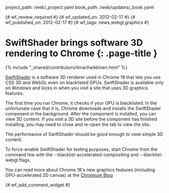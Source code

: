 project_path: /web/_project.yaml
book_path: /web/updates/_book.yaml

{# wf_review_required #}
{# wf_updated_on: 2012-02-17 #}
{# wf_published_on: 2012-02-17 #}
{# wf_tags: news,webgl,graphics #}

# SwiftShader brings software 3D rendering to Chrome {: .page-title }

{% include "_shared/contributors/ilmariheikkinen.html" %}


[SwiftShader](http://transgaming.com/business/swiftshader) is a software 3D renderer used in Chrome 18 that lets you use CSS 3D and WebGL even on blacklisted GPUs. SwiftShader is available only on Windows and kicks in when you visit a site that uses 3D graphics features.

The first time you run Chrome, it checks if your GPU is blacklisted. In the unfortunate case that it is, Chrome downloads and installs the SwiftShader component in the background. After the component is installed, you can view 3D content. If you visit a 3D site before the component has finished installing, you may need to close and re-open the tab to view the site.

The performance of SwiftShader should be good enough to view simple 3D content.

To force-enable SwiftShader for testing purposes, start Chrome from the command line with the --blacklist-accelerated-compositing and --blacklist-webgl flags.

You can read more about Chrome 18's new graphics features (including GPU-accelerated 2D canvas) at the [Chromium Blog](http://blog.chromium.org/2012/02/gpu-accelerating-2d-canvas-and-enabling.html)


{# wf_add_comment_widget #}
